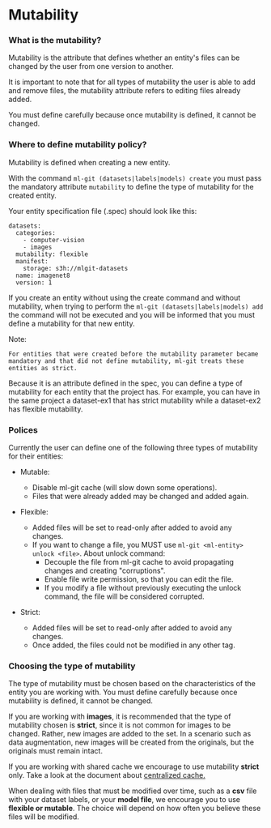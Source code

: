 # Mutability #

### What is the mutability?

Mutability is the attribute that defines whether an entity's files can be changed by the user from one version to another.

It is important to note that for all types of mutability the user is able to add and remove files, the mutability attribute refers to editing files already added.

You must define carefully because once mutability is defined, it cannot be changed.


### Where to define mutability policy?

Mutability is defined when creating a new entity. 

With the command ```ml-git (datasets|labels|models) create``` you must pass the mandatory attribute ```mutability``` to define the type of mutability for the created entity.

Your entity specification file (.spec) should look like this:

```
datasets:
  categories:
    - computer-vision
    - images
  mutability: flexible
  manifest:
    storage: s3h://mlgit-datasets
  name: imagenet8
  version: 1
```

If you create an entity without using the create command and without mutability, when trying to perform the ```ml-git (datasets|labels|models) add``` the command will not be executed and you will be informed that you must define a mutability for that new entity.

Note:
```
For entities that were created before the mutability parameter became mandatory and that did not define mutability, ml-git treats these entities as strict.
```

Because it is an attribute defined in the spec, you can define a type of mutability for each entity that the project has. For example, you can have in the same project a dataset-ex1 that has strict mutability while a dataset-ex2 has flexible mutability.

### Polices


Currently the user can define one of the following three types of mutability for their entities:

* Mutable:
    * Disable ml-git cache (will slow down some operations).
    * Files that were already added may be changed and added again.

* Flexible:
  * Added files will be set to read-only after added to avoid any changes.
  * If you want to change a file, you MUST use `ml-git <ml-entity> unlock <file>`. About unlock command:
      * Decouple the file from ml-git cache to avoid propagating changes and creating "corruptions".
      * Enable file write permission, so that you can edit the file.
      * If you modify a file without previously executing the unlock command, the file will be considered corrupted.

* Strict:
  * Added files will be set to read-only after added to avoid any changes.
  * Once added, the files could not be modified in any other tag.

### Choosing the type of mutability

The type of mutability must be chosen based on the characteristics of the entity you are working with. 
You must define carefully because once mutability is defined, it cannot be changed.

If you are working with **images**, it is recommended that the type of mutability chosen is **strict**, since it is not common for images to be changed. Rather, new images are added to the set. In a scenario such as data augmentation, new images will be created from the originals, but the originals must remain intact.

If you are working with shared cache we encourage to use mutability **strict** only. Take a look at the document about [centralized cache.](centralized_cache_and_objects.md)

When dealing with files that must be modified over time, such as a **csv** file with your dataset labels, or your **model file**, we encourage you to use **flexible or mutable**. The choice will depend on how often you believe these files will be modified.



